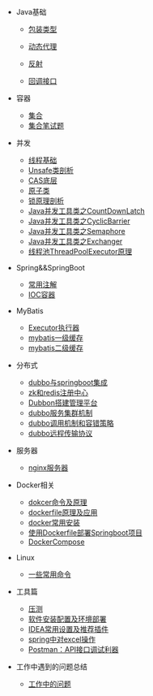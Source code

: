 * Java基础
  * [包装类型](java/basis/包装类型.md)
  * [动态代理](java/basis/动态代理.md)
  
  * [反射](java/basis/反射)
  
  * [回调接口](java/basis/回调接口.md)
* 容器

  * [集合](java/collection/集合.md)
  * [集合笔试题](java/collection/集合笔试题.md)
* 并发

  * [线程基础](java/线程.md)
  * [Unsafe类剖析](java/并发编程学习/Unsafe类剖析.md)
  * [CAS底层](java/并发编程学习/CAS底层.md)
  * [原子类](java/并发编程学习/原子类.md)
  * [锁原理剖析](java/并发编程学习/锁原理剖析.md)
  * [Java并发工具类之CountDownLatch](java/并发编程学习/Java并发工具类之CountDownLatch.md)
  * [Java并发工具类之CyclicBarrier](java/并发编程学习/Java并发工具类之CyclicBarrier.md)
  * [Java并发工具类之Semaphore](java/并发编程学习/Java并发工具类之Semaphore.md)
  * [Java并发工具类之Exchanger](java/并发编程学习/Java并发工具类之Exchanger.md)
  * [线程池ThreadPoolExecutor原理](java/并发编程学习/线程池ThreadPoolExecutor原理.md)
* Spring&&SpringBoot

  * [常用注解](框架/spring/常用注解.md)
  * [IOC容器](框架/spring/SpringIOC容器分析.md)
* MyBatis
  * [Executor执行器](框架/mybatis/Executor执行器.md)
  * [mybatis一级缓存](框架/mybatis/一级缓存.md)
  * [mybatis二级缓存](框架/mybatis/二级缓存.md)
* 分布式
  * [dubbo与springboot集成](分布式/dubbo与springboot集成.md)
  * [zk和redis注册中心](分布式/zk和redis注册中心的区别.md)
  * [Dubbon搭建管理平台](分布式/dubbo-admin平台搭建与管理.md)
  * [dubbo服务集群机制](分布式/dubbo服务集群机制.md)
  * [dubbo调用机制和容错策略](分布式/dubbo调用机制和容错策略.md)
  * [dubbo远程传输协议](分布式/dubbo远程传输协议.md)
* 服务器
  * [nginx服务器](服务器/nginx服务器.md)
* Docker相关

  * [dokcer命令及原理](java/docker/Docker命令及原理.md)
  * [dockerfile原理及应用](java/docker/Dockerfile原理及应用.md)
  * [docker常用安装](java/docker/Docker常用安装.md)
  * [使用Dockerfile部署Springboot项目](java/docker/使用Dockerfile部署Springboot项目.md)
  * [DockerCompose](java/docker/DockerCompose.md)
* Linux
  * [一些常用命令](linux/linux命令.md)
* 工具篇
  * [压测](reference/压测.md)
  * [软件安装配置及环境部署](reference/soft_install.md)
  * [IDEA常用设置及推荐插件](reference/idea.md)
  * [spring中对excel操作](reference/spring中对excel操作.md)
  * [Postman：API接口调试利器](reference/postman.md)
* 工作中遇到的问题总结
  * [工作中的问题](work/工作中遇到的问题.md)
